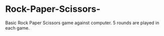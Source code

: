 # Rock-Paper-Scissors-

Basic Rock Paper Scissors game against computer. 5 rounds are played in each game.